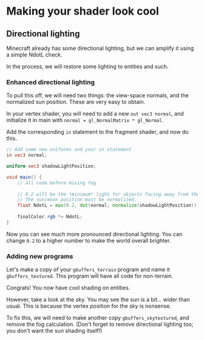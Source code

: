 # Making your shader look cool

## Directional lighting

Minecraft already has some directional lighting, but we can amplify it using a simple NdotL check.

In the process, we will restore some lighting to entities and such.

### Enhanced directional lighting

To pull this off, we will need two things: the view-space normals, and the normalized sun position. These are very easy to obtain.

In your vertex shader, you will need to add a new `out vec3 normal`, and initialize it in main with `normal = gl_NormalMatrix * gl_Normal`.

Add the corresponding `in` statement to the fragment shader, and now do this.

```glsl
// Add some new uniforms and your in statement
in vec3 normal;

uniform vec3 shadowLightPosition;

void main() {
    // all code before mixing fog
    
    // 0.2 will be the *minimum* light for objects facing away from the sun. You can mess with this value.
    // The sun/moon position must be normalized.
    float NdotL = max(0.2, dot(normal, normalize(shadowLightPosition)));
    
    finalColor.rgb *= NdotL;
}
```

Now you can see much more pronounced directional lighting. You can change `0.2` to a higher number to make the world overall brighter.

### Adding new programs

Let's make a copy of your `gbuffers_terrain` program and name it `gbuffers_textured`. This program will have all code for non-terrain.

Congrats! You now have cool shading on entities.

However, take a look at the sky. You may see the sun is a bit... wider than usual. This is because the vertex position for the sky is nonsense.

To fix this, we will need to make another copy `gbuffers_skytextured`, and remove the fog calculation. (Don't forget to remove directional lighting too; you don't want the sun shading itself!)
